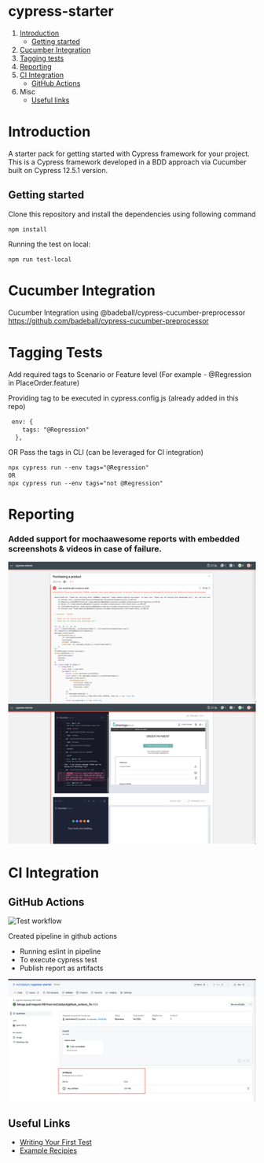 # cypress-starter
1. [Introduction](#introduction)
   - [Getting started](#getting-started)
2. [Cucumber Integration](#cucumber-integration)
3. [Tagging tests](#tagging-tests)
4. [Reporting](#reporting)
5. [CI Integration](#ci-integration)
   - [GitHub Actions](#github-actions)
4. Misc
   - [Useful links](#useful-links)

# Introduction

A starter pack for getting started with Cypress framework for your project.
This is a Cypress framework developed in a BDD approach via Cucumber built on Cypress 12.5.1 version.

## Getting started

Clone this repository and install the dependencies using following command
```
npm install
```

Running the test on local:
```
npm run test-local
```

# Cucumber Integration
Cucumber Integration using @badeball/cypress-cucumber-preprocessor 
https://github.com/badeball/cypress-cucumber-preprocessor

# Tagging Tests
Add required tags to Scenario or Feature level (For example - @Regression in PlaceOrder.feature)

Providing tag to be executed in cypress.config.js (already added in this repo)
```
 env: {
    tags: "@Regression"
  },
```
OR 
Pass the tags in CLI (can be leveraged for CI integration)
```
npx cypress run --env tags="@Regression"
OR
npx cypress run --env tags="not @Regression"
```

# Reporting

### Added support for mochaawesome reports with embedded screenshots & videos in case of failure.
![Failure Report Page 1](README_images/FailureReport_Image1.png?raw=true "Failure Report Page 1")
![Failure Report Page 2](README_images/FailureReport_Image2.png?raw=true "Failure Report Page 2")

# CI Integration

## GitHub Actions
![Test workflow](https://github.com/twCatalyst/cypress-starter/actions/workflows/ci.yml/badge.svg)

Created pipeline in github actions
- Running eslint in pipeline
- To execute cypress test
- Publish report as artifacts

![Report Artifact](README_images/GitHub_Actions_Artifact.png?raw=true "Report Artifact")

## Useful Links

- [Writing Your First Test](https://docs.cypress.io/guides/getting-started/writing-your-first-test.html#Add-a-test-file)
- [Example Recipies](https://github.com/cypress-io/cypress-example-recipes)